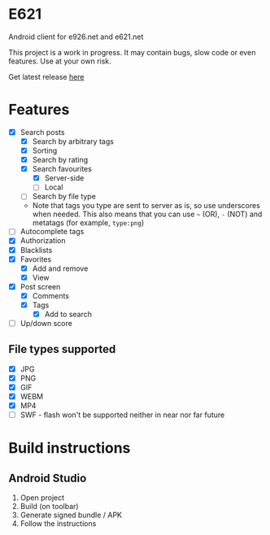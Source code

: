 # E621

Android client for e926.net and e621.net

This project is a work in progress. It may contain bugs, slow code or even features. Use at your own
risk.

Get latest release [here](https://github.com/HeroBrine1st/E621/releases)

# Features

- [x] Search posts
    * [x] Search by arbitrary tags
    * [x] Sorting
    * [x] Search by rating
    * [x] Search favourites
        * [x] Server-side
        * [ ] Local
    * [ ] Search by file type
    * Note that tags you type are sent to server as is, so use underscores when needed. This also
      means that you can use ``~`` (OR), ``-`` (NOT) and metatags (for example, ``type:png``)
- [ ] Autocomplete tags
- [x] Authorization
- [x] Blacklists
- [x] Favorites
    * [x] Add and remove
    * [x] View
- [x] Post screen
    * [x] Comments
    * [x] Tags
        * [x] Add to search
- [ ] Up/down score

## File types supported

- [x] JPG
- [x] PNG
- [x] GIF
- [x] WEBM
- [x] MP4
- [ ] SWF - flash won't be supported neither in near nor far future

# Build instructions

## Android Studio

1. Open project
2. Build (on toolbar)
3. Generate signed bundle / APK
4. Follow the instructions
